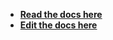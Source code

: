 - [**Read the docs here**](https://cycle.js.org/api/history.html)
- [**Edit the docs here**](https://github.com/cyclejs/cyclejs/blob/master/docs/content/api/history.md)
